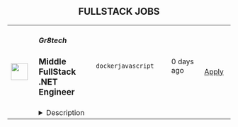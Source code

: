 <div align="center"><h2>FULLSTACK JOBS</h2></div><table><tr>
                <td width="100" height="100" rowspan="2">
                    <img src="https://remotive.com/job/2023150/logo" width="38px" height="auto">
                </td>
                <td width="300">
                    <h5>Gr8tech</h5>
                    <h3>Middle FullStack .NET Engineer</h3>
                </td>
                <td width="300">
                    <code>docker</code><code>javascript</code>
                </td>
                <td width="200">
                <text>0 days ago</text>
                </td>
                <td width="100" rowspan="2">
                <a href="https://www.realworkfromanywhere.com/jobs/middle-fullstack-net-engineer-gr8tech-7757" align="right" target="_blank">Apply</a>
                </td>
            </tr>
            <tr>
                <td colspan="3">
                <details><summary>Description</summary>
                <div class='"content-intro"'><p><strong>GR8 Tech is a global product company that provides innovative, scalable platforms and business solutions for the iGaming industry.</strong></p>
<p>We have а great experience: GR8 Tech platform successfully handles millions of active players and offers best practices to develop and grow in the gambling industry. We are here to provide great gaming tech to satisfy even greater ambition!</p>
<p>We develop complete tech coverage for gambling businesses worldwide, including iGaming platform solutions, consulting, integration, and long-lasting operation services.</p>
<p><strong>We are driven by our ambition to make a great product with great people! Together we move the world of iGaming forward — join!</strong></p></div><div class="h2">About your key responsibilities and impact:</div>
<ul style="">
<li style="">Developing a user interface and logic for the GR8 Tech lightweight frontend solution (GR8 Light); </li>
<li style="">Participating in the development of software architectural solutions (create ADRs with the team, propose solutions and promote them);</li>
<li style="">Supporting full development cycle (from accepting technical requirements from PO, code reviewing to delivering changes to production); </li>
<li style="">Closely communicating with product managers, providing the best solutions and influencing the product; </li>
<li style="">Learning new things, new technologies, developing as a professional. </li>
</ul>
<div class="h2">Essential professional experience:</div>
<ul style="">
<li style="">Working experience with commercial projects over 3 years;</li>
<li style="">Strong knowledge of C#; Proficiency with ASP.NET Razor;</li>
<li style="">Proven knowledge of JavaScript Core, ES6+, HTML5, CSS3;</li>
<li style="">Knowledge of software design patterns, oop/functional programming;</li>
<li style="">Experience with microservice architecture;</li>
<li style="">Upper-Intermediate English level;</li>
<li style="">Knowledge of Git flow and GitLab, JIRA, Confluence; </li>
<li style="">Knowledge of CI/CD, Docker;</li>
<li style="">Proficiency in working with build tools (Webpack, Rollup);</li>
<li style="">Familiarity with REST API; Experience with config management and distribution.</li>
</ul><div class='"content-conclusion"'><p> </p>
<div class="h2"><strong>What we offer:</strong></div>
<p><strong>Benefits Cafeteria:</strong></p>
<ul style="">
<li style="">Sports compensation;</li>
<li style="">Medical coverage;</li>
<li style="">Psychological support;</li>
<li style="">Home-office coverage.</li>
</ul>
<p><strong>Work-life:</strong></p>
<ul style="">
<li style="">Remote work, Coworking compensation;</li>
<li style="">Childcare budget;</li>
<li style="">Maternity leave;</li>
<li style="">Paternity leave;</li>
<li style="">Additional 2 days for family events.</li>
</ul>
<p><strong>Our GR8 Culture:</strong></p>
<ul style="">
<li style="">Open feedback and transparent direct communications;</li>
<li style="">Growth and development: better every day;</li>
<li style="">High tolerance to experiment and mistakes;</li>
<li style="">Supportive friendly environment.</li>
</ul>
<p> </p>
<p> </p>
<p>Data Protection Information regarding the processing of your personal data in connection with the recruitment and selection process can be found in the Candidate Privacy Notice at <a class='"c-link"' href="%22https://gr8.tech/candidate-privacy-notice/%22" rel="nofollow" target='"_blank"'>https://gr8.tech/candidate-privacy-notice/</a>.</p></div><img src="https://remotive.com/job/track/2023150/blank.gif?source=public_api" alt=""/>
                </details>
                </td>
            </tr></table>